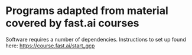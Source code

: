 # Programs adapted from material covered by fast.ai courses

Software requires a number of dependencies. Instructions to set up
found here: https://course.fast.ai/start_gcp